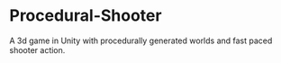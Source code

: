 # Procedural-Shooter

A 3d game in Unity with procedurally generated worlds and fast paced shooter action.
